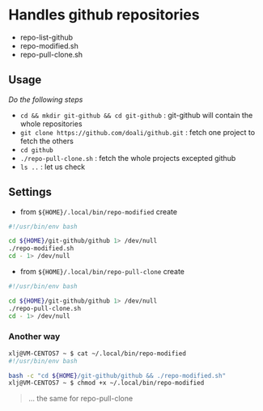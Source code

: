 # Handles github repositories

- repo-list-github
- repo-modified.sh
- repo-pull-clone.sh

## Usage

_Do the following steps_

- `cd && mkdir git-github && cd git-github` : git-github will contain the whole repositories
- `git clone https://github.com/doali/github.git` : fetch one project to fetch the others
- `cd github`
- `./repo-pull-clone.sh` : fetch the whole projects excepted github
- `ls ..` : let us check

## Settings

- from `${HOME}/.local/bin/repo-modified` create

```bash
#!/usr/bin/env bash

cd ${HOME}/git-github/github 1> /dev/null
./repo-modified.sh 
cd - 1> /dev/null
```

- from `${HOME}/.local/bin/repo-pull-clone` create

```bash
#!/usr/bin/env bash

cd ${HOME}/git-github/github 1> /dev/null
./repo-pull-clone.sh 
cd - 1> /dev/null
```

### Another way

```bash
xlj@VM-CENTOS7 ~ $ cat ~/.local/bin/repo-modified
#!/usr/bin/env bash

bash -c "cd ${HOME}/git-github/github && ./repo-modified.sh"
xlj@VM-CENTOS7 ~ $ chmod +x ~/.local/bin/repo-modified
```

> ... the same for repo-pull-clone
